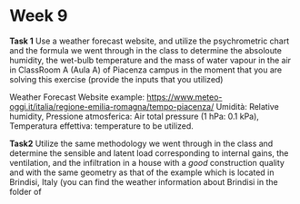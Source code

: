 # Week 9

**Task 1** 
Use a weather forecast website, and utilize the psychrometric chart and the formula we went through in the class to determine the absoloute humidity, the wet-bulb temperature and the mass of water vapour in the air in ClassRoom A (Aula A) of Piacenza campus in the moment that you are solving this exercise (provide the inputs that you utilized)

Weather Forecast Website example:
https://www.meteo-oggi.it/italia/regione-emilia-romagna/tempo-piacenza/
Umidità: Relative humidity, Pressione atmosferica: Air total pressure (1 hPa: 0.1 kPa), Temperatura effettiva: temperature to be utilized. 

**Task2**
Utilize the same methodology we went through in the class and determine the sensible and latent load corresponding to internal gains, the ventilation, and  the infiltration in a house with a *good* construction quality and with the same geometry as that of the example which is located in Brindisi, Italy (you can find the weather information about Brindisi in the folder of 
